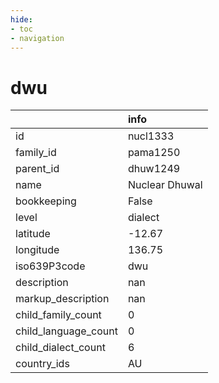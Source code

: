 ```yaml
---
hide:
- toc
- navigation
---
```

# dwu
|                      | info           |
|:---------------------|:---------------|
| id                   | nucl1333       |
| family_id            | pama1250       |
| parent_id            | dhuw1249       |
| name                 | Nuclear Dhuwal |
| bookkeeping          | False          |
| level                | dialect        |
| latitude             | -12.67         |
| longitude            | 136.75         |
| iso639P3code         | dwu            |
| description          | nan            |
| markup_description   | nan            |
| child_family_count   | 0              |
| child_language_count | 0              |
| child_dialect_count  | 6              |
| country_ids          | AU             |